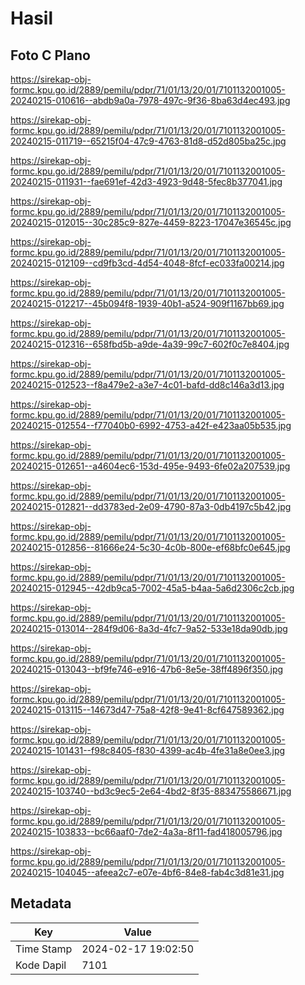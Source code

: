 # Hasil

## Foto C Plano

https://sirekap-obj-formc.kpu.go.id/2889/pemilu/pdpr/71/01/13/20/01/7101132001005-20240215-010616--abdb9a0a-7978-497c-9f36-8ba63d4ec493.jpg

https://sirekap-obj-formc.kpu.go.id/2889/pemilu/pdpr/71/01/13/20/01/7101132001005-20240215-011719--65215f04-47c9-4763-81d8-d52d805ba25c.jpg

https://sirekap-obj-formc.kpu.go.id/2889/pemilu/pdpr/71/01/13/20/01/7101132001005-20240215-011931--fae691ef-42d3-4923-9d48-5fec8b377041.jpg

https://sirekap-obj-formc.kpu.go.id/2889/pemilu/pdpr/71/01/13/20/01/7101132001005-20240215-012015--30c285c9-827e-4459-8223-17047e36545c.jpg

https://sirekap-obj-formc.kpu.go.id/2889/pemilu/pdpr/71/01/13/20/01/7101132001005-20240215-012109--cd9fb3cd-4d54-4048-8fcf-ec033fa00214.jpg

https://sirekap-obj-formc.kpu.go.id/2889/pemilu/pdpr/71/01/13/20/01/7101132001005-20240215-012217--45b094f8-1939-40b1-a524-909f1167bb69.jpg

https://sirekap-obj-formc.kpu.go.id/2889/pemilu/pdpr/71/01/13/20/01/7101132001005-20240215-012316--658fbd5b-a9de-4a39-99c7-602f0c7e8404.jpg

https://sirekap-obj-formc.kpu.go.id/2889/pemilu/pdpr/71/01/13/20/01/7101132001005-20240215-012523--f8a479e2-a3e7-4c01-bafd-dd8c146a3d13.jpg

https://sirekap-obj-formc.kpu.go.id/2889/pemilu/pdpr/71/01/13/20/01/7101132001005-20240215-012554--f77040b0-6992-4753-a42f-e423aa05b535.jpg

https://sirekap-obj-formc.kpu.go.id/2889/pemilu/pdpr/71/01/13/20/01/7101132001005-20240215-012651--a4604ec6-153d-495e-9493-6fe02a207539.jpg

https://sirekap-obj-formc.kpu.go.id/2889/pemilu/pdpr/71/01/13/20/01/7101132001005-20240215-012821--dd3783ed-2e09-4790-87a3-0db4197c5b42.jpg

https://sirekap-obj-formc.kpu.go.id/2889/pemilu/pdpr/71/01/13/20/01/7101132001005-20240215-012856--81666e24-5c30-4c0b-800e-ef68bfc0e645.jpg

https://sirekap-obj-formc.kpu.go.id/2889/pemilu/pdpr/71/01/13/20/01/7101132001005-20240215-012945--42db9ca5-7002-45a5-b4aa-5a6d2306c2cb.jpg

https://sirekap-obj-formc.kpu.go.id/2889/pemilu/pdpr/71/01/13/20/01/7101132001005-20240215-013014--284f9d06-8a3d-4fc7-9a52-533e18da90db.jpg

https://sirekap-obj-formc.kpu.go.id/2889/pemilu/pdpr/71/01/13/20/01/7101132001005-20240215-013043--bf9fe746-e916-47b6-8e5e-38ff4896f350.jpg

https://sirekap-obj-formc.kpu.go.id/2889/pemilu/pdpr/71/01/13/20/01/7101132001005-20240215-013115--14673d47-75a8-42f8-9e41-8cf647589362.jpg

https://sirekap-obj-formc.kpu.go.id/2889/pemilu/pdpr/71/01/13/20/01/7101132001005-20240215-101431--f98c8405-f830-4399-ac4b-4fe31a8e0ee3.jpg

https://sirekap-obj-formc.kpu.go.id/2889/pemilu/pdpr/71/01/13/20/01/7101132001005-20240215-103740--bd3c9ec5-2e64-4bd2-8f35-883475586671.jpg

https://sirekap-obj-formc.kpu.go.id/2889/pemilu/pdpr/71/01/13/20/01/7101132001005-20240215-103833--bc66aaf0-7de2-4a3a-8f11-fad418005796.jpg

https://sirekap-obj-formc.kpu.go.id/2889/pemilu/pdpr/71/01/13/20/01/7101132001005-20240215-104045--afeea2c7-e07e-4bf6-84e8-fab4c3d81e31.jpg


## Metadata

| Key        | Value               |
| ---------- | ------------------- |
| Time Stamp | 2024-02-17 19:02:50 |
| Kode Dapil | 7101                |



